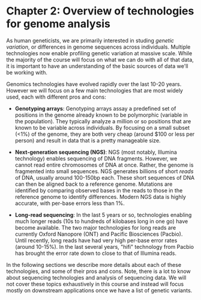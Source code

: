 # Chapter 2: Overview of technologies for genome analysis

As human geneticists, we are primarily interested in studing *genetic variation*, or differences in genome sequences across individuals. Multiple technologies now enable profiling genetic variation at massive scale. While the majority of the course will focus on what we can do with all of that data, it is important to have an understanding of the basic sources of data we'll be working with.

Genomics technologies have evolved rapidly over the last 10-20 years. However we will focus on a few main technologies that are most widely used, each with different pros and cons:

* **Genotyping arrays**: Genotyping arrays assay a predefined set of positions in the genome already known to be polymorphic (variable in the population). They typically analyze a million or so positions that are known to be variable across individuals. By focusing on a small subset (<1%) of the genome, they are both very cheap (around $100 or less per person) and result in data that is a pretty manageable size. 

* **Next-generation sequencing (NGS)**: NGS (most notably, Illumina technology) enables sequencing of DNA fragments. However, we cannot read entire chromosomes of DNA at once. Rather, the genome is fragmented into small sequences. NGS generates billions of short *reads* of DNA, usually around 100-150bp each. These short sequences of DNA can then be aligned back to a reference genome. Mutations are identified by comparing observed bases in the reads to those in the reference genome to identify differences. Modern NGS data is highly accurate, with per-base errors less than 1%. 

* **Long-read sequencing**: In the last 5 years or so, technologies enabling much longer reads (10s to hundreds of kilobases long in one go) have become available. The two major technologies for long reads are currently Oxford Nanopore (ONT) and Pacific Biosciences (Pacbio). Until recently, long reads have had very high per-base error rates (around 10-15%). In the last several years, "hifi" technology from Pacbio has brought the error rate down to close to that of Illumina reads.

In the following sections we describe more details about each of these technologies, and some of their pros and cons. Note, there is a lot to know about sequencing technologies and analysis of sequencing data. We will not cover these topics exhaustively in this course and instead will focus mostly on downstream applications once we have a list of genetic variants.

```{tableofcontents}
```